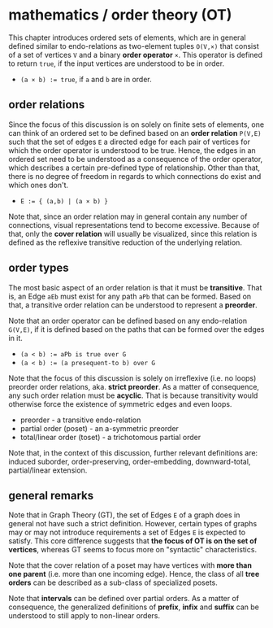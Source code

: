 
# mathematics / order theory (OT)

This chapter introduces ordered sets of elements, which are in general defined
similar to endo-relations as two-element tuples `O(V,×)` that consist of a set
of vertices `V` and a binary **order operator** `×`. This operator is defined
to return `true`, if the input vertices are understood to be in order.

* `(a × b) := true`, if `a` and `b` are in order.

<!-- ======================================================================= -->
## order relations

Since the focus of this discussion is on solely on finite sets of elements,
one can think of an ordered set to be defined based on an **order relation**
`P(V,E)` such that the set of edges `E` a directed edge for each pair of
vertices for which the order operator is understood to be true. Hence, the
edges in an ordered set need to be understood as a consequence of the order
operator, which describes a certain pre-defined type of relationship. Other
than that, there is no degree of freedom in regards to which connections do
exist and which ones don't.

* `E := { (a,b) | (a × b) }`

Note that, since an order relation may in general contain any number of
connections, visual representations tend to become excessive. Because of
that, only the **cover relation** will usually be visualized, since this
relation is defined as the reflexive transitive reduction of the underlying
relation.

<!-- ======================================================================= -->
## order types

The most basic aspect of an order relation is that it must be **transitive**.
That is, an Edge `aEb` must exist for any path `aPb` that can be formed.
Based on that, a transitive order relation can be understood to represent
a **preorder**.

Note that an order operator can be defined based on any endo-relation `G(V,E)`,
if it is defined based on the paths that can be formed over the edges in it.

* `(a < b) := aPb is true over G`
* `(a < b) := (a presequent-to b) over G`

Note that the focus of this discussion is solely on irreflexive (i.e. no
loops) preorder order relations, aka. **strict preorder**. As a matter of
consequence, any such order relation must be **acyclic**. That is because
transitivity would otherwise force the existence of symmetric edges and
even loops.

* preorder - a transitive endo-relation
* partial order (poset) - an a-symmetric preorder
* total/linear order (toset) - a trichotomous partial order

Note that, in the context of this discussion, further relevant definitions
are: induced suborder, order-preserving, order-embedding, downward-total,
partial/linear extension.

<!-- ======================================================================= -->
## general remarks

Note that in Graph Theory (GT), the set of Edges `E` of a graph does in general
not have such a strict definition. However, certain types of graphs may or may
not introduce requirements a set of Edges `E` is expected to satisfy. This core
difference suggests that **the focus of OT is on the set of vertices**, whereas
GT seems to focus more on "syntactic" characteristics.

Note that the cover relation of a poset may have vertices with
**more than one parent** (i.e. more than one incoming edge). Hence, the class
of all **tree orders** can be described as a sub-class of specialized posets.

Note that **intervals** can be defined over partial orders. As a matter
of consequence, the generalized definitions of **prefix**, **infix**
and **suffix** can be understood to still apply to non-linear orders.
